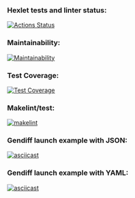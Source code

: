 ### Hexlet tests and linter status:
[![Actions Status](https://github.com/panraman/frontend-project-lvl2/workflows/hexlet-check/badge.svg)](https://github.com/panraman/frontend-project-lvl2/actions)

### Maintainability: 
[![Maintainability](https://api.codeclimate.com/v1/badges/40dfb6d4e8f3daa3aeb0/maintainability)](https://codeclimate.com/github/panraman/frontend-project-lvl2/maintainability)

### Test Coverage: 
[![Test Coverage](https://api.codeclimate.com/v1/badges/40dfb6d4e8f3daa3aeb0/test_coverage)](https://codeclimate.com/github/panraman/frontend-project-lvl2/test_coverage)

### Makelint/test: 
[![makelint](https://github.com/panraman/frontend-project-lvl2/actions/workflows/makelint.yml/badge.svg)](https://github.com/panraman/frontend-project-lvl2/actions/workflows/makelint.yml)

### Gendiff launch example with JSON: 
[![asciicast](https://asciinema.org/a/PSZzxyZifVMqHdr1LEw36ZZhF.svg)](https://asciinema.org/a/PSZzxyZifVMqHdr1LEw36ZZhF)

### Gendiff launch example with YAML: 
[![asciicast](https://asciinema.org/a/XhrCUlLCmSOAaoT6Lu8f5MiFF.svg)](https://asciinema.org/a/XhrCUlLCmSOAaoT6Lu8f5MiFF)

